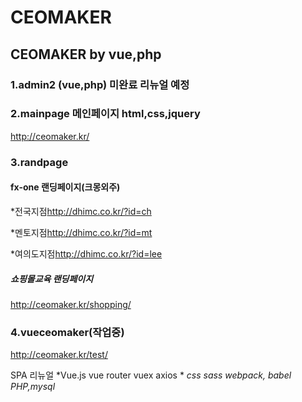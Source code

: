 # CEOMAKER
## CEOMAKER by vue,php


### 1.admin2 (vue,php) 미완료 리뉴얼 예정

### 2.mainpage 메인페이지 html,css,jquery
<http://ceomaker.kr/>

### 3.randpage

#### fx-one 랜딩페이지(크몽외주)

 *전국지점<http://dhimc.co.kr/?id=ch>
 
 *멘토지점<http://dhimc.co.kr/?id=mt>
 
 *여의도지점<http://dhimc.co.kr/?id=lee>

##### 쇼핑몰교육 랜딩페이지
<http://ceomaker.kr/shopping/>

### 4.vueceomaker(작업중)
<http://ceomaker.kr/test/>

SPA 리뉴얼
*Vue.js vue router vuex axios *
*css sass*
*webpack, babel*
*PHP,mysql*



